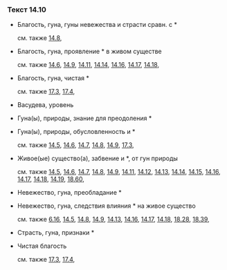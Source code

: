 ### Текст 14.10
	
- Благость, гуна, гуны невежества и страсти сравн. с *

	см. также  [14.8](../14/1408.md), 
	
- Благость, гуна, проявление * в живом существе

	см. также  [14.6](../14/1406.md),  [14.9](../14/1409.md),  [14.11](../14/1411.md),  [14.14](../14/1414.md),  [14.16](../14/1416.md),  [14.17](../14/1417.md),  [14.18](../14/1418.md), 
	
- Благость, гуна, чистая *

	см. также  [17.3](../17/1703.md),  [17.4](../17/1704.md), 
	
- Васудева, уровень

	
- Гуна(ы), природы, знание для преодоления *

	
- Гуна(ы), природы, обусловленность и *

	см. также  [14.5](../14/1405.md),  [14.6](../14/1406.md),  [14.7](../14/1407.md),  [14.8](../14/1408.md),  [14.9](../14/1409.md),  [17.3](../17/1703.md), 
	
- Живое(ые) существо(а), забвение и *, от гун природы

	см. также  [14.5](../14/1405.md),  [14.6](../14/1406.md),  [14.7](../14/1407.md),  [14.8](../14/1408.md),  [14.9](../14/1409.md),  [14.11](../14/1411.md),  [14.12](../14/1412.md),  [14.13](../14/1413.md),  [14.14](../14/1414.md),  [14.15](../14/1415.md),  [14.16](../14/1416.md),  [14.17](../14/1417.md),  [14.18](../14/1418.md),  [14.19](../14/1419.md),  [18.60](../18/1860.md), 
	
- Невежество, гуна, преобладание *

	
- Невежество, гуна, следствия влияния * на живое существо

	см. также  [6.16](../06/0616.md),  [14.5](../14/1405.md),  [14.8](../14/1408.md),  [14.9](../14/1409.md),  [14.13](../14/1413.md),  [14.16](../14/1416.md),  [14.17](../14/1417.md),  [14.18](../14/1418.md),  [18.28](../18/1828.md),  [18.39](../18/1839.md), 
	
- Страсть, гуна, признаки *

	
- Чистая благость

	см. также  [17.3](../17/1703.md),  [17.4](../17/1704.md), 
